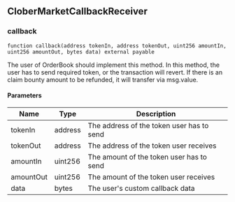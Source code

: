 ## CloberMarketCallbackReceiver

### callback

```solidity
function callback(address tokenIn, address tokenOut, uint256 amountIn, uint256 amountOut, bytes data) external payable
```

The user of OrderBook should implement this method.
       In this method, the user has to send required token, or the transaction will revert.
       If there is an claim bounty amount to be refunded, it will transfer via msg.value.

#### Parameters

| Name | Type | Description |
| ---- | ---- | ----------- |
| tokenIn | address | The address of the token user has to send |
| tokenOut | address | The address of the token user receives |
| amountIn | uint256 | The amount of the token user has to send |
| amountOut | uint256 | The amount of the token user receives |
| data | bytes | The user's custom callback data |


